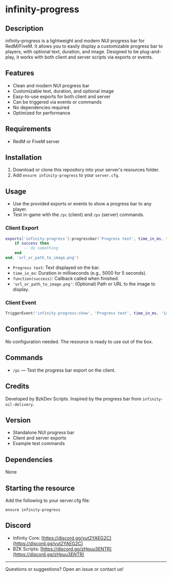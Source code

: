 # infinity-progress

## Description
infinity-progress is a lightweight and modern NUI progress bar for RedM/FiveM. It allows you to easily display a customizable progress bar to players, with optional text, duration, and image. Designed to be plug-and-play, it works with both client and server scripts via exports or events.

## Features
- Clean and modern NUI progress bar
- Customizable text, duration, and optional image
- Easy-to-use exports for both client and server
- Can be triggered via events or commands
- No dependencies required
- Optimized for performance

## Requirements
- RedM or FiveM server

## Installation
1. Download or clone this repository into your server's resources folder.
2. Add `ensure infinity-progress` to your `server.cfg`.

## Usage
- Use the provided exports or events to show a progress bar to any player.
- Test in-game with the `/pc` (client) and `/ps` (server) commands.

### Client Export
```lua
exports['infinity-progress']:progressbar('Progress text', time_in_ms, function(success)
    if success then
        -- do something
    end
end, 'url_or_path_to_image.png')
```
- `Progress text`: Text displayed on the bar.
- `time_in_ms`: Duration in milliseconds (e.g., 5000 for 5 seconds).
- `function(success)`: Callback called when finished.
- `'url_or_path_to_image.png'`: (Optional) Path or URL to the image to display.


### Client Event
```lua
TriggerEvent('infinity-progress:show', 'Progress text', time_in_ms, 'image.png')
```

## Configuration
No configuration needed. The resource is ready to use out of the box.

## Commands
- `/pc` — Test the progress bar export on the client.

## Credits
Developed by BzkDev Scripts. Inspired by the progress bar from `infinity-oil-delivery`.

## Version
- Standalone NUI progress bar
- Client and server exports
- Example test commands

## Dependencies
None

## Starting the resource
Add the following to your server.cfg file:
```
ensure infinity-progress
```

## Discord
- Infinity Core: [https://discord.gg/vut2YAEG2C](https://discord.gg/vut2YAEG2C)
- BZK Scripts: [https://discord.gg/zHpuu3ENTR](https://discord.gg/zHpuu3ENTR)

---
Questions or suggestions? Open an issue or contact us! 
